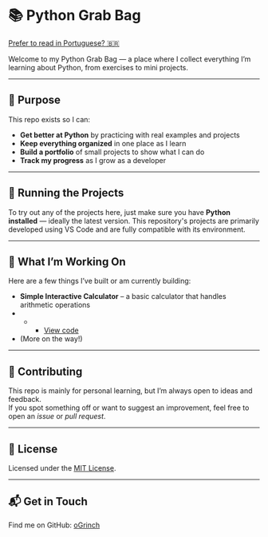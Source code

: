 # 📚 Python Grab Bag

[Prefer to read in Portuguese? 🇧🇷](README.ptbr.md)

Welcome to my Python Grab Bag — a place where I collect everything I’m learning about Python, from exercises to mini projects.

---

## 🎯 Purpose

This repo exists so I can:

- **Get better at Python** by practicing with real examples and projects  
- **Keep everything organized** in one place as I learn  
- **Build a portfolio** of small projects to show what I can do  
- **Track my progress** as I grow as a developer

---

## 🚀 Running the Projects

To try out any of the projects here, just make sure you have **Python installed** — ideally the latest version.
This repository's projects are primarily developed using VS Code and are fully compatible with its environment.

---

## 🌱 What I’m Working On

Here are a few things I’ve built or am currently building:

- **Simple Interactive Calculator** – a basic calculator that handles arithmetic operations
- - * [View code](projetos/calculadora_interativa/main.py)
- (More on the way!)

---

## 🤝 Contributing

This repo is mainly for personal learning, but I’m always open to ideas and feedback.  
If you spot something off or want to suggest an improvement, feel free to open an *issue* or *pull request*.

---

## 📜 License

Licensed under the [MIT License](LICENSE).

---

## 📬 Get in Touch

Find me on GitHub: [oGrinch](https://github.com/oGrinch)
